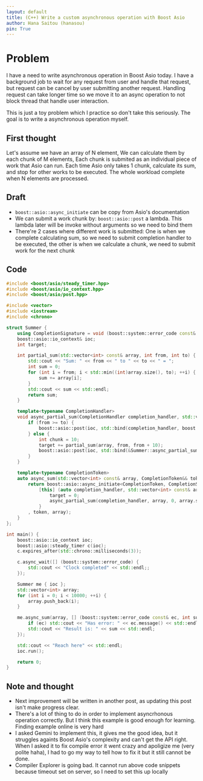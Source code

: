 ```yaml
---
layout: default
title: (C++) Write a custom asynchronous operation with Boost Asio
author: Hana Saitou (hanasou)
pin: True
---
```


# Problem

I have a need to write asynchronous operation in Boost Asio today. I have a
background job to wait for any request from user and handle that request, but
request can be cancel by user submitting another request. Handling request can
take longer time so we move it to an async operation to not block thread that
handle user interaction.

This is just a toy problem which I practice so don't take this seriously. The
goal is to write a asynchronous operation myself.

## First thought

Let's assume we have an array of N element, We can calculate them by each
chunk of M elements, Each chunk is submited as an individual piece of work that
Asio can run. Each time Asio only takes 1 chunk, calculate its sum, and stop for
other works to be executed. The whole workload complete when N elements are
processed.


## Draft
- `boost::asio::async_initiate` can be copy from Asio's documentation
- We can submit a work chunk by: `boost::asio::post` a lambda. This lambda later
  will be invoke without arguments so we need to bind them
- There're 2 cases where different work is submitted: One is when we complete
  calculating sum, so we need to submit completion handler to be executed, the
  other is when we calculate a chunk, we need to submit work for the next chunk


## Code

```c++
#include <boost/asio/steady_timer.hpp>
#include <boost/asio/io_context.hpp>
#include <boost/asio/post.hpp>

#include <vector>
#include <iostream>
#include <chrono>

struct Summer {
    using CompletionSignature = void (boost::system::error_code const& ec, int sum);
    boost::asio::io_context& ioc;
    int target;

    int partial_sum(std::vector<int> const& array, int from, int to) {
        std::cout << "Sum: " << from << " to " << to << " = ";
        int sum = 0;
        for (int i = from; i < std::min((int)array.size(), to); ++i) {
            sum += array[i];
        }
        std::cout << sum << std::endl;
        return sum;
    }

    template<typename CompletionHandler>
    void async_partial_sum(CompletionHandler completion_handler, std::vector<int> const& array, int from, int to) {
        if (from >= to) {
            boost::asio::post(ioc, std::bind(completion_handler, boost::system::error_code {}, target));
        } else {
            int chunk = 10;
            target += partial_sum(array, from, from + 10);
            boost::asio::post(ioc, std::bind(&Summer::async_partial_sum<CompletionHandler>, this, std::move(completion_handler), array, from + 10, to));
        }
    }

    template<typename CompletionToken>
    auto async_sum(std::vector<int> const& array, CompletionToken&& token) {
        return boost::asio::async_initiate<CompletionToken, CompletionSignature>(
            [this] (auto completion_handler, std::vector<int> const& array) {
                target = 0;
                async_partial_sum(completion_handler, array, 0, array.size());
            }
        , token, array);
    }
};

int main() {
    boost::asio::io_context ioc;
    boost::asio::steady_timer c(ioc);
    c.expires_after(std::chrono::milliseconds(3));

    c.async_wait([] (boost::system::error_code) {
        std::cout << "Clock completed" << std::endl;;
    });

    Summer me { ioc };
    std::vector<int> array;
    for (int i = 0; i < 10000; ++i) {
        array.push_back(i);
    }

    me.async_sum(array, [] (boost::system::error_code const& ec, int sum) {
        if (ec) std::cout << "Has error: " << ec.message() << std::endl;
        std::cout << "Result is: " << sum << std::endl;
    });

    std::cout << "Reach here" << std::endl;
    ioc.run();

    return 0;
}
```


## Note and thought

- Next improvement will be written in another post, as updating this post isn't
make progress clear.
- There's a lot of thing to do in order to implement asyncrhonous operation
correctly. But I think this example is good enough for learning. Finding example
online is very hard
- I asked Gemini to implement this, it gives me the good idea, but it struggles
againts Boost Asio's complexity and can't get the API right. When I asked it to
fix compile error it went crazy and apoligize me (very polite haha), I had to go
my way to tell how to fix it but it still cannot be done.
- Compiler Explorer is going bad. It cannot run above code snippets because
timeout set on server, so I need to set this up locally
